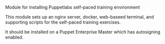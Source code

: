 Module for installing Puppetlabs self-paced training environment

This module sets up an nginx server, docker, web-baseed terminal, and supporting scripts for the self-paced training exercises.

It should be installed on a Puppet Enterprise Master which has autosigning enabled.
